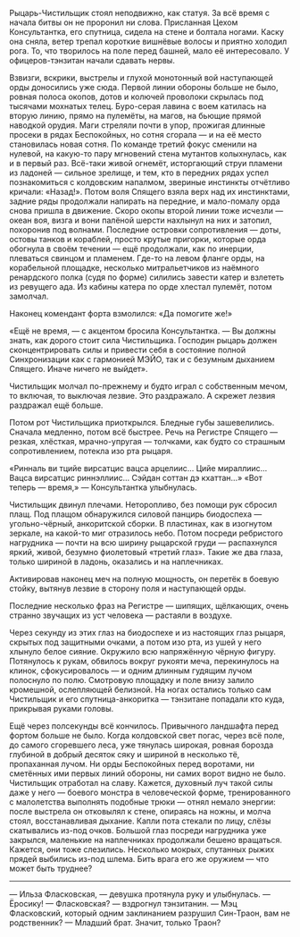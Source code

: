 Рыцарь-Чистильщик стоял неподвижно, как статуя. За всё время с начала битвы он не проронил ни слова. Присланная Цехом Консультантка, его спутница, сидела на стене и болтала ногами. Каску она сняла, ветер трепал короткие вишнёвые волосы и приятно холодил рога. То, что творилось на поле перед башней, мало её интересовало. У офицеров-тэнзитан начали сдавать нервы.

Взвизги, вскрики, выстрелы и глухой монотонный вой наступающей орды доносились уже сюда. Первой линии обороны больше не было, ровная полоса окопов, дотов и колючей проволоки скрылась под тысячами мохнатых телец. Буро-серая лавина с воем катилась на вторую линию, прямо на пулемёты, на магов, на бьющие прямой наводкой орудия. Маги стреляли почти в упор, прожигая длинные просеки в рядах Беспокойных, но сотня сгорала — и на её место становилась новая сотня. По команде третий фокус сменили на нулевой, на какую-то пару мгновений стена мутантов колыхнулась, как и в первый раз. Всё-таки живой огнемёт, исторгающий струи пламени из ладоней — сильное зрелище, и тем, кто в передних рядах успел познакомиться с колдовским напалмом, звериные инстинкты отчётливо кричали: «Назад!». Потом воля Спящего взяла верх над их инстинктами, задние ряды продолжали напирать на передние, и мало-помалу орда снова пришла в движение. Скоро окопы второй линии тоже исчезли — океан воя, визга и вони палёной шерсти нахлынул на них и затопил, похоронив под волнами. Последние островки сопротивления — доты, остовы танков и кораблей, просто крутые пригорки, которые орда обогнула в своём течении — ещё продолжали, как по инерции, плеваться свинцом и пламенем. Где-то на левом фланге орды, на корабельной площадке, несколько митральетчиков из наёмного ренардского полка (судя по форме) силились завести катер и взлететь из ревущего ада. Из кабины катера по орде хлестал пулемёт, потом замолчал.

Наконец комендант форта взмолился: «Да помогите же!»

«Ещё не время, — с акцентом бросила Консультантка. — Вы должны знать, как дорого стоит сила Чистильщика. Господин рыцарь должен сконцентрировать силы и привести себя в состояние полной Синхронизации как с гармонией МЭЙО, так и с безумным дыханием Спящего. Иначе ничего не выйдет».

Чистильщик молчал по-прежнему и будто играл с собственным мечом, то включая, то выключая лезвие. Это раздражало. А скрежет лезвия раздражал ещё больше.

Потом рот Чистильщика приоткрылся. Бледные губы зашевелились. Сначала медленно, потом всё быстрее. Речь на Регистре Спящего — резкая, хлёсткая, мрачно-упругая — толчками, как будто со страшным сопротивлением, потекла изо рта рыцаря.

«Ринналь ви тцийе вирсатцис вацса арцелиис... Цийе мираллиис... Вацса вирсатцис риннэллиис... Сэйдан соттан дэ кхаттан...»
«Вот теперь — время,» — Консультантка улыбнулась.

Чистильщик двинул плечами. Неторопливо, без помощи рук сбросил плащ. Под плащом обнаружился силовой панцирь биодоспеха — угольно-чёрный, анкоритской сборки. В пластинах, как в изогнутом зеркале, на какой-то миг отразилось небо. Потом посреди ребристого нагрудника — почти на всю ширину рыцарской груди — распахнулся яркий, живой, безумно фиолетовый «третий глаз». Такие же два глаза, только шириной в ладонь, оказались и на наплечниках.

Активировав наконец меч на полную мощность, он перетёк в боевую стойку, вытянув лезвие в сторону поля и наступающей орды.

Последние несколько фраз на Регистре — шипящих, щёлкающих, очень странно звучащих из уст человека — растаяли в воздухе.

Через секунду из этих глаз на биодоспехе и из настоящих глаз рыцаря, скрытых под защитными очками, а потом изо рта, из ушей у него хлынуло белое сияние. Окружило всю напряжённую чёрную фигуру. Потянулось к рукам, обвилось вокруг рукояти меча, перекинулось на клинок, сфокусировалось — и одним длинным гудящим лучом полоснуло по полю. Смотровую площадку и поле внизу залило кромешной, ослепляющей белизной. На ногах остались только сам Чистильщик и его спутница-анкоритка — тэнзитане попадали кто куда, прикрывая руками головы.

Ещё через полсекунды всё кончилось. Привычного ландшафта перед фортом больше не было. Когда колдовской свет погас, через всё поле, до самого сгоревшего леса, уже тянулась широкая, ровная борозда глубиной в добрый десяток сяку и шириной в несколько тё, пропаханная лучом. Ни орды Беспокойных перед воротами, ни сметённых ими первых линий обороны, ни самих ворот видно не было. Чистильщик отработал на славу. Кажется, духовный луч такой силы даже у него — боевого монстра в человеческой форме, тренированного с малолетства выполнять подобные трюки — отнял немало энергии: после выстрела он отковылял к стене, опираясь на ножны, и молча стоял, восстанавливая дыхание. Капли пота стекали по лицу, слёзы скатывались из-под очков. Большой глаз посреди нагрудника уже закрылся, маленькие на наплечниках продолжали бешено вращаться. Кажется, они тоже слезились. Несколько мокрых, спутанных рыжих прядей выбились из-под шлема. Бить врага его же оружием — что может быть труднее?

***

— Ильза Фласковская, — девушка протянула руку и улыбнулась. — Ёросику!
— Фласковская? — вздрогнул тэнзитанин. — Мэц Фласковский, который одним заклинанием разрушил Син-Траон, вам не родственник?
— Младший брат. Значит, только Траон?
